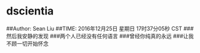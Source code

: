 # dscientia
##Author: Sean Liu
##TIME: 2016年12月25日 星期日 17时37分05秒 CST
###然后我安静的发现
###两个人已经没有任何语言
###曾经你纯真的永远
###让我不顾一切开始怀念
